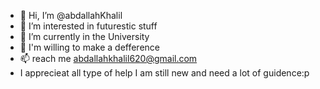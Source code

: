 - 👋 Hi, I’m @abdallahKhalil
- 👀 I’m interested in futurestic stuff
- 🌱 I’m currently in the University
- 💞️ I'm willing  to make a defference 
- 📫 reach me abdallahkhalil620@gmail.com 
- I apprecieat all type of help I am still new and need a lot of guidence:p

